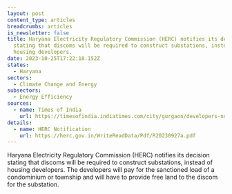 ```yaml
---
layout: post
content_type: articles
breadcrumbs: articles
is_newsletter: false
title: Haryana Electricity Regulatory Commission (HERC) notifies its decision
  stating that discoms will be required to construct substations, instead of
  housing developers.
date: 2023-10-25T17:22:18.152Z
states:
  - Haryana
sectors:
  - Climate Change and Energy
subsectors:
  - Energy Efficiency
sources:
  - name: Times of India
    url: https://timesofindia.indiatimes.com/city/gurgaon/developers-not-to-build-power-infra-as-hry-brings-in-major-policy-change/articleshow/104482216.cms
details:
  - name: HERC Notification
    url: https://herc.gov.in/WriteReadData/Pdf/R20230927a.pdf
---
```

Haryana Electricity Regulatory Commission (HERC) notifies its decision stating that discoms will be required to construct substations, instead of housing developers. The developers will pay for the sanctioned load of a condominium or township and will have to provide free land to the discom for the substation.
